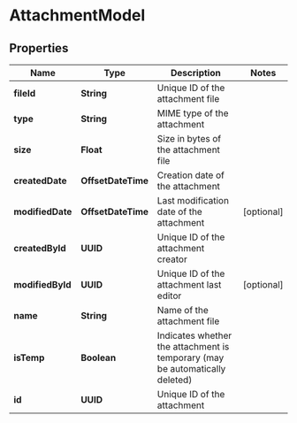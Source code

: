 

# AttachmentModel


## Properties

| Name | Type | Description | Notes |
|------------ | ------------- | ------------- | -------------|
|**fileId** | **String** | Unique ID of the attachment file |  |
|**type** | **String** | MIME type of the attachment |  |
|**size** | **Float** | Size in bytes of the attachment file |  |
|**createdDate** | **OffsetDateTime** | Creation date of the attachment |  |
|**modifiedDate** | **OffsetDateTime** | Last modification date of the attachment |  [optional] |
|**createdById** | **UUID** | Unique ID of the attachment creator |  |
|**modifiedById** | **UUID** | Unique ID of the attachment last editor |  [optional] |
|**name** | **String** | Name of the attachment file |  |
|**isTemp** | **Boolean** | Indicates whether the attachment is temporary (may be automatically deleted) |  |
|**id** | **UUID** | Unique ID of the attachment |  |



